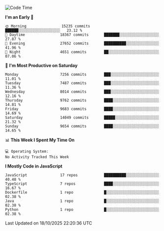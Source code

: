 <!--START_SECTION:waka-->
![Code Time](http://img.shields.io/badge/Code%20Time-3%2C498%20hrs%2059%20mins-blue)

**I'm an Early 🐤** 

```text
🌞 Morning                15235 commits       ██████░░░░░░░░░░░░░░░░░░░   23.12 % 
🌆 Daytime                18367 commits       ███████░░░░░░░░░░░░░░░░░░   27.87 % 
🌃 Evening                27652 commits       ██████████░░░░░░░░░░░░░░░   41.96 % 
🌙 Night                  4651 commits        ██░░░░░░░░░░░░░░░░░░░░░░░   07.06 % 
```
📅 **I'm Most Productive on Saturday** 

```text
Monday                   7256 commits        ███░░░░░░░░░░░░░░░░░░░░░░   11.01 % 
Tuesday                  7487 commits        ███░░░░░░░░░░░░░░░░░░░░░░   11.36 % 
Wednesday                8014 commits        ███░░░░░░░░░░░░░░░░░░░░░░   12.16 % 
Thursday                 9762 commits        ████░░░░░░░░░░░░░░░░░░░░░   14.81 % 
Friday                   9683 commits        ████░░░░░░░░░░░░░░░░░░░░░   14.69 % 
Saturday                 14049 commits       █████░░░░░░░░░░░░░░░░░░░░   21.32 % 
Sunday                   9654 commits        ████░░░░░░░░░░░░░░░░░░░░░   14.65 % 
```


📊 **This Week I Spent My Time On** 

```text
💻 Operating System: 
No Activity Tracked This Week
```

**I Mostly Code in JavaScript** 

```text
JavaScript               17 repos            ██████████░░░░░░░░░░░░░░░   40.48 % 
TypeScript               7 repos             ████░░░░░░░░░░░░░░░░░░░░░   16.67 % 
Dockerfile               1 repo              █░░░░░░░░░░░░░░░░░░░░░░░░   02.38 % 
Java                     1 repo              █░░░░░░░░░░░░░░░░░░░░░░░░   02.38 % 
Python                   1 repo              █░░░░░░░░░░░░░░░░░░░░░░░░   02.38 % 
```




 Last Updated on 18/10/2025 22:20:36 UTC
<!--END_SECTION:waka-->

<!--
**likaiqiang/likaiqiang** is a ✨ _special_ ✨ repository because its `README.md` (this file) appears on your GitHub profile.

Here are some ideas to get you started:

- 🔭 I’m currently working on ...
- 🌱 I’m currently learning ...
- 👯 I’m looking to collaborate on ...
- 🤔 I’m looking for help with ...
- 💬 Ask me about ...
- 📫 How to reach me: ...
- 😄 Pronouns: ...
- ⚡ Fun fact: ...
-->
